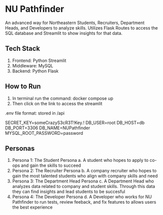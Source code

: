 # NU Pathfinder

An advanced way for Northeastern Students, Recruiters, Department Heads, and Developers to analyze skills. Utilizes Flask Routes to access the SQL database and Streamlit to show insights for that data. 

## Tech Stack
1. Frontend: Python Streamlit
2. Middleware: MySQL
3. Backend: Python Flask

## How to Run

1. In terminal run the command: docker compose up
2. Then click on the link to access the streamlit

.env file format:
stored in /api 

SECRET_KEY=someCrazyS3cR3T!Key.!
DB_USER=root
DB_HOST=db
DB_PORT=3306
DB_NAME=NUPathfinder
MYSQL_ROOT_PASSWORD=password

## Personas
1. Persona 1: The Student Persona
   a. A student who hopes to apply to co-ops and gain the skills to succeed
2. Persona 2: The Recruiter Persona
   b. A company recruiter who hopes to gain the most talented students who align with company skills and need
3. Persona 3: The Department Head Persona
   c. A Department Head who analyzes data related to company and student skills. Through this data they can find insights and lead students to be succesful
4. Persona 4: The Developer Persona
   d. A Developer who works for NU Pathfinder to run tests, review feeback, and fix features to allows users the best experience


